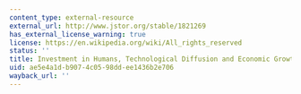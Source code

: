 ```yaml
---
content_type: external-resource
external_url: http://www.jstor.org/stable/1821269
has_external_license_warning: true
license: https://en.wikipedia.org/wiki/All_rights_reserved
status: ''
title: Investment in Humans, Technological Diffusion and Economic Growth
uid: ae5e4a1d-b907-4c05-98dd-ee1436b2e706
wayback_url: ''
---
```

